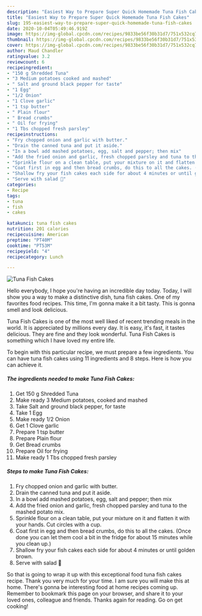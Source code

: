 ```yaml
---
description: "Easiest Way to Prepare Super Quick Homemade Tuna Fish Cakes"
title: "Easiest Way to Prepare Super Quick Homemade Tuna Fish Cakes"
slug: 195-easiest-way-to-prepare-super-quick-homemade-tuna-fish-cakes
date: 2020-10-04T05:49:46.919Z
image: https://img-global.cpcdn.com/recipes/9833be56f30b31d7/751x532cq70/tuna-fish-cakes-recipe-main-photo.jpg
thumbnail: https://img-global.cpcdn.com/recipes/9833be56f30b31d7/751x532cq70/tuna-fish-cakes-recipe-main-photo.jpg
cover: https://img-global.cpcdn.com/recipes/9833be56f30b31d7/751x532cq70/tuna-fish-cakes-recipe-main-photo.jpg
author: Maud Chandler
ratingvalue: 3.2
reviewcount: 6
recipeingredient:
- "150 g Shredded Tuna"
- "3 Medium potatoes cooked and mashed"
- " Salt and ground black pepper for taste"
- "1 Egg"
- "1/2 Onion"
- "1 Clove garlic"
- "1 tsp butter"
- " Plain flour"
- " Bread crumbs"
- " Oil for frying"
- "1 Tbs chopped fresh parsley"
recipeinstructions:
- "Fry chopped onion and garlic with butter."
- "Drain the canned tuna and put it aside."
- "In a bowl add mashed potatoes, egg, salt and pepper; then mix"
- "Add the fried onion and garlic, fresh chopped parsley and tuna to the mashed potato mix."
- "Sprinkle flour on a clean table, put your mixture on it and flatten it with your hands. Cut circles with a cup."
- "Coat first in egg and then bread crumbs, do this to all the cakes. (Once done you can let them cool a bit in the fridge for about 15 minutes while you clean up.)"
- "Shallow fry your fish cakes each side for about 4 minutes or until golden brown."
- "Serve with salad 🥗"
categories:
- Recipe
tags:
- tuna
- fish
- cakes

katakunci: tuna fish cakes 
nutrition: 201 calories
recipecuisine: American
preptime: "PT40M"
cooktime: "PT53M"
recipeyield: "4"
recipecategory: Lunch

---
```



![Tuna Fish Cakes](https://img-global.cpcdn.com/recipes/9833be56f30b31d7/751x532cq70/tuna-fish-cakes-recipe-main-photo.jpg)

Hello everybody, I hope you're having an incredible day today. Today, I will show you a way to make a distinctive dish, tuna fish cakes. One of my favorites food recipes. This time, I'm gonna make it a bit tasty. This is gonna smell and look delicious.

Tuna Fish Cakes is one of the most well liked of recent trending meals in the world. It is appreciated by millions every day. It is easy, it's fast, it tastes delicious. They are fine and they look wonderful. Tuna Fish Cakes is something which I have loved my entire life.




To begin with this particular recipe, we must prepare a few ingredients. You can have tuna fish cakes using 11 ingredients and 8 steps. Here is how you can achieve it.

<!--inarticleads1-->

##### The ingredients needed to make Tuna Fish Cakes:

1. Get 150 g Shredded Tuna
1. Make ready 3 Medium potatoes, cooked and mashed
1. Take  Salt and ground black pepper, for taste
1. Take 1 Egg
1. Make ready 1/2 Onion
1. Get 1 Clove garlic
1. Prepare 1 tsp butter
1. Prepare  Plain flour
1. Get  Bread crumbs
1. Prepare  Oil for frying
1. Make ready 1 Tbs chopped fresh parsley




<!--inarticleads2-->

##### Steps to make Tuna Fish Cakes:

1. Fry chopped onion and garlic with butter.
1. Drain the canned tuna and put it aside.
1. In a bowl add mashed potatoes, egg, salt and pepper; then mix
1. Add the fried onion and garlic, fresh chopped parsley and tuna to the mashed potato mix.
1. Sprinkle flour on a clean table, put your mixture on it and flatten it with your hands. Cut circles with a cup.
1. Coat first in egg and then bread crumbs, do this to all the cakes. (Once done you can let them cool a bit in the fridge for about 15 minutes while you clean up.)
1. Shallow fry your fish cakes each side for about 4 minutes or until golden brown.
1. Serve with salad 🥗




So that is going to wrap it up with this exceptional food tuna fish cakes recipe. Thank you very much for your time. I am sure you will make this at home. There's gonna be interesting food at home recipes coming up. Remember to bookmark this page on your browser, and share it to your loved ones, colleague and friends. Thanks again for reading. Go on get cooking!
